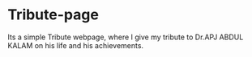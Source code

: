 # Tribute-page
Its a simple Tribute webpage, where I give my tribute to Dr.APJ ABDUL KALAM on his life and his achievements.
